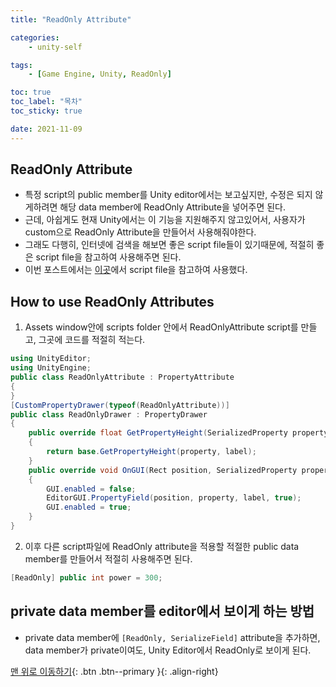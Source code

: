 ```yaml
---
title: "ReadOnly Attribute"

categories:
    - unity-self

tags:
    - [Game Engine, Unity, ReadOnly]

toc: true
toc_label: "목차"
toc_sticky: true

date: 2021-11-09
---
```


## ReadOnly Attribute
- 특정 script의 public member를 Unity editor에서는 보고싶지만, 수정은 되지 않게하려면 해당 data member에 ReadOnly Attribute을 넣어주면 된다.
- 근데, 아쉽게도 현재 Unity에서는 이 기능을 지원해주지 않고있어서, 사용자가 custom으로 ReadOnly Attribute을 만들어서 사용해줘야한다.
- 그래도 다행히, 인터넷에 검색을 해보면 좋은 script file들이 있기때문에, 적절히 좋은 script file을 참고하여 사용해주면 된다.
- 이번 포스트에서는 [이곳](https://drehzr.tistory.com/654)에서 script file을 참고하여 사용했다.

## How to use ReadOnly Attributes
1. Assets window안에 scripts folder 안에서 ReadOnlyAttribute script를 만들고, 그곳에 코드를 적절히 적는다.
```c#
using UnityEditor;
using UnityEngine;
public class ReadOnlyAttribute : PropertyAttribute
{
}
[CustomPropertyDrawer(typeof(ReadOnlyAttribute))]
public class ReadOnlyDrawer : PropertyDrawer
{
    public override float GetPropertyHeight(SerializedProperty property, GUIContent label)
    {
        return base.GetPropertyHeight(property, label);
    }
    public override void OnGUI(Rect position, SerializedProperty property, GUIContent label)
    {
        GUI.enabled = false;
        EditorGUI.PropertyField(position, property, label, true);
        GUI.enabled = true;
    }
}
```
2. 이후 다른 script파일에 ReadOnly attribute을 적용할 적절한 public data member를 만들어서 적절히 사용해주면 된다.
```c#
[ReadOnly] public int power = 300;
```

## private data member를 editor에서 보이게 하는 방법
- private data member에 `[ReadOnly, SerializeField]` attribute을 추가하면, data member가 private이여도, Unity Editor에서 ReadOnly로 보이게 된다. 


[맨 위로 이동하기](#){: .btn .btn--primary }{: .align-right}